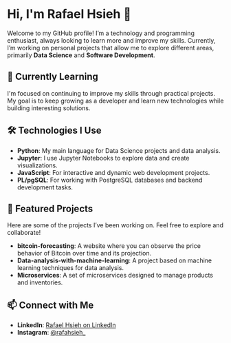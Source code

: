 # Hi, I'm Rafael Hsieh 👋

Welcome to my GitHub profile! I’m a technology and programming enthusiast, always looking to learn more and improve my skills. Currently, I’m working on personal projects that allow me to explore different areas, primarily **Data Science** and **Software Development**.

## 🌱 Currently Learning

I'm focused on continuing to improve my skills through practical projects. My goal is to keep growing as a developer and learn new technologies while building interesting solutions.

## 🛠️ Technologies I Use

- **Python**: My main language for Data Science projects and data analysis.
- **Jupyter**: I use Jupyter Notebooks to explore data and create visualizations.
- **JavaScript**: For interactive and dynamic web development projects.
- **PL/pgSQL**: For working with PostgreSQL databases and backend development tasks.

## 🚀 Featured Projects

Here are some of the projects I’ve been working on. Feel free to explore and collaborate!

- **bitcoin-forecasting**: A website where you can observe the price behavior of Bitcoin over time and its projection. 
- **Data-analysis-with-machine-learning**: A project based on machine learning techniques for data analysis.
- **Microservices**: A set of microservices designed to manage products and inventories.


## 📫 Connect with Me

- **LinkedIn**: [Rafael Hsieh on LinkedIn](https://www.linkedin.com/in/rafael-hsieh-b3376a334)
- **Instagram**: [@rafahsieh_](https://www.instagram.com/rafahsieh_?igsh=MWRmeW5oaWc5ZGFhZQ%3D%3D&utm_source=qr)
